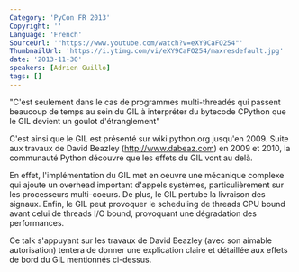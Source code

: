 ```yaml
---
Category: 'PyCon FR 2013'
Copyright: ''
Language: 'French'
SourceUrl: '"https://www.youtube.com/watch?v=eXY9CaFO254"'
ThumbnailUrl: 'https://i.ytimg.com/vi/eXY9CaFO254/maxresdefault.jpg'
date: '2013-11-30'
speakers: [Adrien Guillo]
tags: []
---
```

"C'est seulement dans le cas de programmes multi-threadés qui passent beaucoup de temps au sein du GIL à interpréter du bytecode CPython que le GIL devient un goulot d'étranglement"

C'est ainsi que le GIL est présenté sur wiki.python.org jusqu'en 2009. Suite aux travaux de David Beazley (http://www.dabeaz.com) en 2009 et 2010, la communauté Python découvre que les effets du GIL vont au delà.

En effet, l'implémentation du GIL met en oeuvre une mécanique complexe qui ajoute un overhead important d'appels systèmes, particulièrement sur les processeurs multi-coeurs. De plus, le GIL pertube la livraison des signaux. Enfin, le GIL peut provoquer le scheduling de threads CPU bound avant celui de threads I/O bound, provoquant une dégradation des performances.

Ce talk s'appuyant sur les travaux de David Beazley (avec son aimable autorisation) tentera de donner une explication claire et détaillée aux effets de bord du GIL mentionnés ci-dessus.